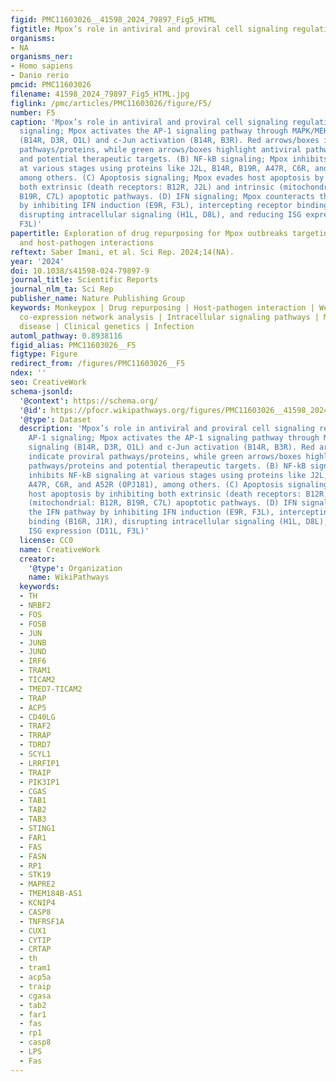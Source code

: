 ```yaml
---
figid: PMC11603026__41598_2024_79897_Fig5_HTML
figtitle: Mpox’s role in antiviral and proviral cell signaling regulation
organisms:
- NA
organisms_ner:
- Homo sapiens
- Danio rerio
pmcid: PMC11603026
filename: 41598_2024_79897_Fig5_HTML.jpg
figlink: /pmc/articles/PMC11603026/figure/F5/
number: F5
caption: 'Mpox’s role in antiviral and proviral cell signaling regulation. (A) AP-1
  signaling; Mpox activates the AP-1 signaling pathway through MAPK/MEK/ERK signaling
  (B14R, D3R, O1L) and c-Jun activation (B14R, B3R). Red arrows/boxes indicate proviral
  pathways/proteins, while green arrows/boxes highlight antiviral pathways/proteins
  and potential therapeutic targets. (B) NF-kB signaling; Mpox inhibits NF-kB signaling
  at various stages using proteins like J2L, B14R, B19R, A47R, C6R, and A52R (OPJ181),
  among others. (C) Apoptosis signaling; Mpox evades host apoptosis by inhibiting
  both extrinsic (death receptors: B12R, J2L) and intrinsic (mitochondrial: B12R,
  B19R, C7L) apoptotic pathways. (D) IFN signaling; Mpox counteracts the IFN pathway
  by inhibiting IFN induction (E9R, F3L), intercepting receptor binding (B16R, J1R),
  disrupting intracellular signaling (H1L, D8L), and reducing ISG expression (D11L,
  F3L)'
papertitle: Exploration of drug repurposing for Mpox outbreaks targeting gene signatures
  and host-pathogen interactions
reftext: Saber Imani, et al. Sci Rep. 2024;14(NA).
year: '2024'
doi: 10.1038/s41598-024-79897-9
journal_title: Scientific Reports
journal_nlm_ta: Sci Rep
publisher_name: Nature Publishing Group
keywords: Monkeypox | Drug repurposing | Host-pathogen interaction | Weighted gene
  co-expression network analysis | Intracellular signaling pathways | Mechanisms of
  disease | Clinical genetics | Infection
automl_pathway: 0.8938116
figid_alias: PMC11603026__F5
figtype: Figure
redirect_from: /figures/PMC11603026__F5
ndex: ''
seo: CreativeWork
schema-jsonld:
  '@context': https://schema.org/
  '@id': https://pfocr.wikipathways.org/figures/PMC11603026__41598_2024_79897_Fig5_HTML.html
  '@type': Dataset
  description: 'Mpox’s role in antiviral and proviral cell signaling regulation. (A)
    AP-1 signaling; Mpox activates the AP-1 signaling pathway through MAPK/MEK/ERK
    signaling (B14R, D3R, O1L) and c-Jun activation (B14R, B3R). Red arrows/boxes
    indicate proviral pathways/proteins, while green arrows/boxes highlight antiviral
    pathways/proteins and potential therapeutic targets. (B) NF-kB signaling; Mpox
    inhibits NF-kB signaling at various stages using proteins like J2L, B14R, B19R,
    A47R, C6R, and A52R (OPJ181), among others. (C) Apoptosis signaling; Mpox evades
    host apoptosis by inhibiting both extrinsic (death receptors: B12R, J2L) and intrinsic
    (mitochondrial: B12R, B19R, C7L) apoptotic pathways. (D) IFN signaling; Mpox counteracts
    the IFN pathway by inhibiting IFN induction (E9R, F3L), intercepting receptor
    binding (B16R, J1R), disrupting intracellular signaling (H1L, D8L), and reducing
    ISG expression (D11L, F3L)'
  license: CC0
  name: CreativeWork
  creator:
    '@type': Organization
    name: WikiPathways
  keywords:
  - TH
  - NRBF2
  - FOS
  - FOSB
  - JUN
  - JUNB
  - JUND
  - IRF6
  - TRAM1
  - TICAM2
  - TMED7-TICAM2
  - TRAP
  - ACP5
  - CD40LG
  - TRAF2
  - TRRAP
  - TDRD7
  - SCYL1
  - LRRFIP1
  - TRAIP
  - PIK3IP1
  - CGAS
  - TAB1
  - TAB2
  - TAB3
  - STING1
  - FAR1
  - FAS
  - FASN
  - RP1
  - STK19
  - MAPRE2
  - TMEM184B-AS1
  - KCNIP4
  - CASP8
  - TNFRSF1A
  - CUX1
  - CYTIP
  - CRTAP
  - th
  - tram1
  - acp5a
  - traip
  - cgasa
  - tab2
  - far1
  - fas
  - rp1
  - casp8
  - LPS
  - Fas
---
```

